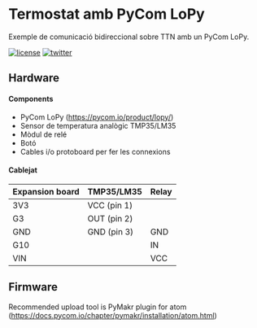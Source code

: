 # Termostat amb PyCom LoPy

Exemple de comunicació bidireccional sobre TTN amb un PyCom LoPy.

[![license](https://img.shields.io/github/license/ttncat/termostat.svg)](LICENSE)
[![twitter](https://img.shields.io/twitter/follow/ttncat.svg?style=social)](https://twitter.com/intent/follow?screen_name=ttncat)

## Hardware

#### Components

* PyCom LoPy  (https://pycom.io/product/lopy/)
* Sensor de temperatura analògic TMP35/LM35
* Mòdul de relé
* Botó
* Cables i/o protoboard per fer les connexions

#### Cablejat

|Expansion board|TMP35/LM35|Relay|
|---|---|---|
|3V3|VCC (pin 1)||
|G3|OUT (pin 2)||
|GND|GND (pin 3)|GND|
|G10||IN|
|VIN||VCC|

## Firmware

Recommended upload tool is PyMakr plugin for atom (https://docs.pycom.io/chapter/pymakr/installation/atom.html)
